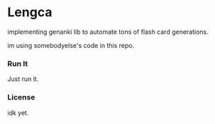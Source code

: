 
# Lengca

implementing genanki lib to automate tons of flash card generations.

im using somebodyelse's code in this repo.

### Run It

Just run it.

### License

idk yet.
